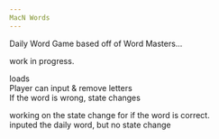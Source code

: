 ```yaml
---
MacN Words
---
```


Daily Word Game based off of Word Masters... <br>

work in progress.<br>

loads <br>
Player can input & remove letters<br>
If the word is wrong, state changes<br>

working on the state change for if the word is correct.<br>
inputed  the daily word, but no state change<br> 
